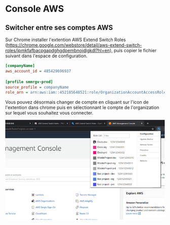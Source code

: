 # Console AWS

## Switcher entre ses comptes AWS

Sur Chrome installer l'extention AWS Extend Switch Roles (https://chrome.google.com/webstore/detail/aws-extend-switch-roles/jpmkfafbacpgapdghgdpembnojdlgkdl?hl=en), puis copier le fichier suivant dans l'espace de configuration.

```ini
[companyName]
aws_account_id = 485429696937                                            # 485429696937 étant l'id du compte principal aws

[profile smmrgv-prod]
source_profile = companyName
role_arn = arn:aws:iam::452185648521:role/OrganizationAccountAccessRole  # 452185648521 étant l'id du compte de l'organization
```

Vous pouvez désormais changer de compte en cliquant sur l'icon de l'extention dans chrome puis en sélectionnant le compte de l'organization sur lequel vous souhaitez vous connecter.

<p align="left">
  <img src="../img/aws_extend_switch_roles.jpg"
       width="800"
       alt="Aws extend switch roles"/>
</p>
